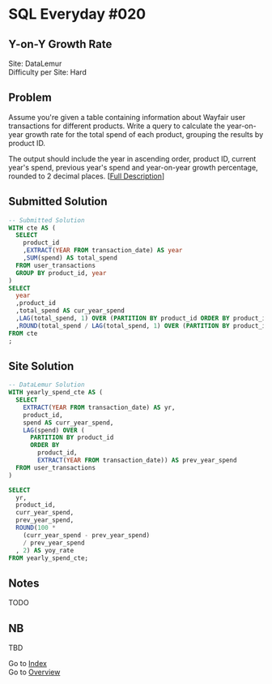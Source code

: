 # SQL Everyday \#020

## Y-on-Y Growth Rate

Site: DataLemur\
Difficulty per Site: Hard

## Problem

Assume you're given a table containing information about Wayfair user transactions for different products. Write a query to calculate the year-on-year growth rate for the total spend of each product, grouping the results by product ID.

The output should include the year in ascending order, product ID, current year's spend, previous year's spend and year-on-year growth percentage, rounded to 2 decimal places. [[Full Description](https://datalemur.com/questions/yoy-growth-rate)]

## Submitted Solution

```sql
-- Submitted Solution
WITH cte AS (
  SELECT 
    product_id
    ,EXTRACT(YEAR FROM transaction_date) AS year
    ,SUM(spend) AS total_spend
  FROM user_transactions
  GROUP BY product_id, year
)
SELECT
  year
  ,product_id
  ,total_spend AS cur_year_spend
  ,LAG(total_spend, 1) OVER (PARTITION BY product_id ORDER BY product_id, year) AS prev_year_spend
  ,ROUND(total_spend / LAG(total_spend, 1) OVER (PARTITION BY product_id ORDER BY product_id, year) * 100 - 100, 2) AS yoy_rate
FROM cte 
;
```

## Site Solution

```sql
-- DataLemur Solution 
WITH yearly_spend_cte AS (
  SELECT 
    EXTRACT(YEAR FROM transaction_date) AS yr,
    product_id,
    spend AS curr_year_spend,
    LAG(spend) OVER (
      PARTITION BY product_id 
      ORDER BY 
        product_id, 
        EXTRACT(YEAR FROM transaction_date)) AS prev_year_spend 
  FROM user_transactions
)

SELECT 
  yr,
  product_id, 
  curr_year_spend, 
  prev_year_spend, 
  ROUND(100 * 
    (curr_year_spend - prev_year_spend)
    / prev_year_spend
  , 2) AS yoy_rate 
FROM yearly_spend_cte;
```

## Notes

TODO

## NB

TBD

Go to [Index](../?tab=readme-ov-file#index)\
Go to [Overview](../?tab=readme-ov-file)
